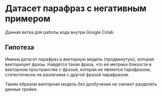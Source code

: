# Датасет парафраз с негативным примером

Данная ветка для работы кода внутри Google Colab

## Гипотеза

Имеем датасет парафраз и векторную модель (продвинутую), которая векторизует фразы. Найдётся такая фраза, что её метрика
близости в векторном пространстве с фразой, которая не является парафразом, статистически не различима с другой фразой парафразом.

Таким образом векторная модель без дообучения не сможет разделить данные тройки.
